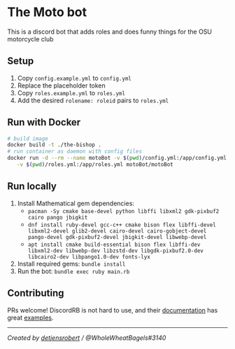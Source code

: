 # The Moto bot
This is a discord bot that adds roles and does funny things for the OSU motorcycle club

## Setup

1. Copy `config.example.yml` to `config.yml`
2. Replace the placeholder token
3. Copy `roles.example.yml` to `roles.yml`
4. Add the desired `rolename: roleid` pairs to `roles.yml`

## Run with Docker

```sh
# build image
docker build -t ./the-bishop .
# run container as daemon with config files
docker run -d --rm --name motoBot -v $(pwd)/config.yml:/app/config.yml \
   -v $(pwd)/roles.yml:/app/roles.yml motoBot/motoBot
```

## Run locally

1. Install Mathematical gem dependencies:
   - `pacman -Sy cmake base-devel python libffi libxml2 gdk-pixbuf2 cairo pango jbigkit`
   - `dnf install ruby-devel gcc-c++ cmake bison flex libffi-devel libxml2-devel glib2-devel cairo-devel cairo-gobject-devel pango-devel gdk-pixbuf2-devel jbigkit-devel libwebp-devel`
   - `apt install cmake build-essential bison flex libffi-dev libxml2-dev libwebp-dev libzstd-dev libgdk-pixbuf2.0-dev libcairo2-dev libpango1.0-dev fonts-lyx`
2. Install required gems: `bundle install`
3. Run the bot: `bundle exec ruby main.rb`

## Contributing

PRs welcome! DiscordRB is not hard to use, and their [documentation](https://drb.shardlab.dev) has great [examples](https://github.com/shardlab/discordrb/tree/main/examples).

-----

*Created by [detjensrobert](https://github.com/detjensrobert) / @WholeWheatBagels#3140*
